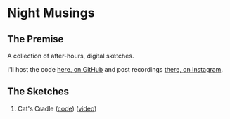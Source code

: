 # Night Musings

## The Premise
A collection of after-hours, digital sketches.

I'll host the code [here, on GitHub](https://github.com/jeffwade/nightmusings) and post recordings
[there, on Instagram](https://www.instagram.com/jeffwa.de).

## The Sketches
1. Cat's Cradle ([code](https://github.com/jeffwade/nightmusings/cats_cradle/))
   ([video](https://www.instagram.com/p/CAW1Fo2hr0S/))
